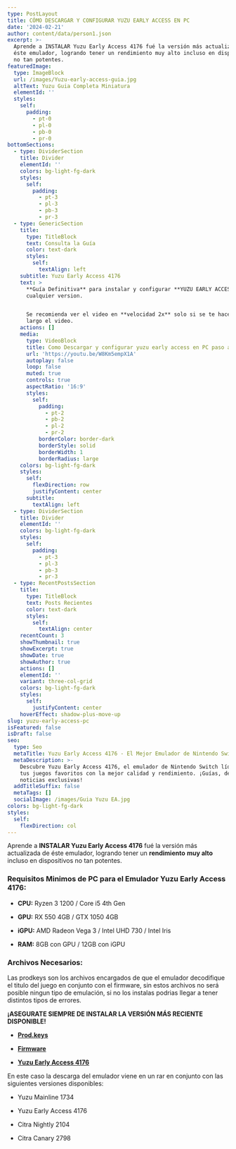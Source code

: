 ```yaml
---
type: PostLayout
title: CÓMO DESCARGAR Y CONFIGURAR YUZU EARLY ACCESS EN PC
date: '2024-02-21'
author: content/data/person1.json
excerpt: >-
  Aprende a INSTALAR Yuzu Early Access 4176 fué la versión más actualizada de
  éste emulador, logrando tener un rendimiento muy alto incluso en dispositivos
  no tan potentes.
featuredImage:
  type: ImageBlock
  url: /images/Yuzu-early-access-guia.jpg
  altText: Yuzu Guia Completa Miniatura
  elementId: ''
  styles:
    self:
      padding:
        - pt-0
        - pl-0
        - pb-0
        - pr-0
bottomSections:
  - type: DividerSection
    title: Divider
    elementId: ''
    colors: bg-light-fg-dark
    styles:
      self:
        padding:
          - pt-3
          - pl-3
          - pb-3
          - pr-3
  - type: GenericSection
    title:
      type: TitleBlock
      text: Consulta la Guía
      color: text-dark
      styles:
        self:
          textAlign: left
    subtitle: Yuzu Early Access 4176
    text: >
      **Guía Definitiva** para instalar y configurar **YUZU EARLY ACCESS** en
      cualquier version.


      Se recomienda ver el video en **velocidad 2x** solo si se te hace muy
      largo el video.
    actions: []
    media:
      type: VideoBlock
      title: Como Descargar y configurar yuzu early access en PC paso a paso
      url: 'https://youtu.be/W8Km5empX1A'
      autoplay: false
      loop: false
      muted: true
      controls: true
      aspectRatio: '16:9'
      styles:
        self:
          padding:
            - pt-2
            - pb-2
            - pl-2
            - pr-2
          borderColor: border-dark
          borderStyle: solid
          borderWidth: 1
          borderRadius: large
    colors: bg-light-fg-dark
    styles:
      self:
        flexDirection: row
        justifyContent: center
      subtitle:
        textAlign: left
  - type: DividerSection
    title: Divider
    elementId: ''
    colors: bg-light-fg-dark
    styles:
      self:
        padding:
          - pt-3
          - pl-3
          - pb-3
          - pr-3
  - type: RecentPostsSection
    title:
      type: TitleBlock
      text: Posts Recientes
      color: text-dark
      styles:
        self:
          textAlign: center
    recentCount: 3
    showThumbnail: true
    showExcerpt: true
    showDate: true
    showAuthor: true
    actions: []
    elementId: ''
    variant: three-col-grid
    colors: bg-light-fg-dark
    styles:
      self:
        justifyContent: center
    hoverEffect: shadow-plus-move-up
slug: yuzu-early-access-pc
isFeatured: false
isDraft: false
seo:
  type: Seo
  metaTitle: Yuzu Early Access 4176 - El Mejor Emulador de Nintendo Switch
  metaDescription: >-
    Descubre Yuzu Early Access 4176, el emulador de Nintendo Switch líder. Juega
    tus juegos favoritos con la mejor calidad y rendimiento. ¡Guías, descargas y
    noticias exclusivas!
  addTitleSuffix: false
  metaTags: []
  socialImage: /images/Guia Yuzu EA.jpg
colors: bg-light-fg-dark
styles:
  self:
    flexDirection: col
---
```

Aprende a **INSTALAR Yuzu Early Access 4176** fué la versión más actualizada de éste emulador, logrando tener un **rendimiento** **muy alto** incluso en dispositivos no tan potentes.

### Requisitos Minimos de PC para el Emulador Yuzu Early Access 4176:

*   **CPU:** Ryzen 3 1200 / Core i5 4th Gen

*   **GPU:** RX 550 4GB / GTX 1050 4GB

*   **iGPU:** AMD Radeon Vega 3 / Intel UHD 730 / Intel Iris

*   **RAM:** 8GB con GPU / 12GB con iGPU

### Archivos Necesarios:

Las prodkeys son los archivos encargados de que el emulador decodifique el titulo del juego en conjunto con el firmware, sin estos archivos no será posible ningun tipo de emulación, si no los instalas podrias llegar a tener distintos tipos de errores.

**¡ASEGURATE SIEMPRE DE INSTALAR LA VERSIÓN MÁS RECIENTE DISPONIBLE!**

*   [**Prod.keys**](/prodkeys)

*   [**Firmware**](/firmwares)

*   [**Yuzu Early Access 4176**](https://bit.ly/3YCzUaM)

En este caso la descarga del emulador viene en un rar en conjunto con las siguientes versiones disponibles:

*   Yuzu Mainline 1734

*   Yuzu Early Access 4176

*   Citra Nightly 2104

*   Citra Canary 2798

